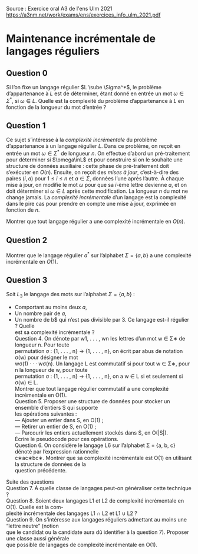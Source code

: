 
Source : Exercice oral A3 de l'ens Ulm 2021 https://a3nm.net/work/exams/ens/exercices_info_ulm_2021.pdf

# Maintenance incrémentale de langages réguliers  

## Question 0
Si l’on fixe un langage régulier  $L \sube \Sigma^*$, le problème d’appartenance à $L$ est de déterminer, étant donné en entrée un mot $\omega \in\Sigma^*$, si $\omega \in L$. Quelle est la complexité du problème d’appartenance à $L$ en fonction de la longueur du mot d’entrée ?

## Question 1
Ce sujet s’intéresse à la *complexité incrémentale* du problème d’appartenance à un langage régulier $L$.
Dans ce problème, on reçoit en entrée un mot $\omega \in\Sigma^*$ de longueur $n$. On effectue d’abord un pré-traitement pour déterminer si $\omega\inL$ et pour construire si on le souhaite une structure de données auxiliaire : cette phase de pré-traitement doit s’exécuter en $O(n)$. Ensuite, on reçoit des *mises à jour*, c’est-à-dire des paires $(i, a)$ pour $1\le i\le n$ et $a\in\Sigma$, données l’une après l’autre. À chaque mise à jour, on modifie le mot $\omega$ pour que sa $i$-ème lettre devienne $a$, et on doit déterminer si $\omega \in L$ après cette modification. La longueur $n$ du mot ne change jamais. La *complexité incrémentale* d’un langage est la complexité dans le pire cas pour prendre en compte une mise à jour, exprimée en fonction de $n$.

Montrer que tout langage régulier a une complexité incrémentale en $O(n)$.

## Question 2
Montrer que le langage régulier $a^*$ sur l’alphabet $\Sigma = \{a, b\}$ a une complexité incrémentale en $O(1)$.
## Question 3
Soit  $L_3$  le langage des mots sur l’alphabet $\Sigma = \{a, b\}$ : 
- Comportant au moins deux $a$,
- Un nombre pair de $a$,
- Un nombre de  b$ qui n’est pas divisible par 3. Ce langage est-il régulier ? Quelle  
est sa complexité incrémentale ?  
Question 4.  On dénote par  w1, . . . , wn  les lettres d’un mot  w  ∈  Σ∗  de longueur  n. Pour toute  
permutation  σ  :  {1, . . . , n} → {1, . . . , n}, on écrit par abus de notation  σ(w)  pour désigner le mot  
wσ(1)  · · ·  wσ(n). Un langage  L  est  commutatif  si pour tout  w  ∈  Σ∗, pour  n  la longueur de  w, pour toute  
permutation  σ  :  {1, . . . , n} → {1, . . . , n}, on a  w  ∈  L  si et seulement si  σ(w)  ∈  L.  
Montrer que tout langage régulier commutatif a une complexité incrémentale en  O(1).  
Question 5.  Proposer une structure de données pour stocker un ensemble d’entiers  S  qui supporte  
les opérations suivantes :  
— Ajouter un entier dans  S, en  O(1)  ;  
— Retirer un entier de  S, en  O(1)  ;  
— Parcourir les entiers actuellement stockés dans  S, en  O(|S|).  
Écrire le pseudocode pour ces opérations.  
Question 6.  On considère le langage  L6  sur l’alphabet  Σ =  {a, b, c}  dénoté par l’expression rationnelle  
c∗ac∗bc∗. Montrer que sa complexité incrémentale est  O(1)  en utilisant la structure de données de la  
question précédente.

Suite des questions  
Question 7.  À quelle classe de langages peut-on généraliser cette technique ?  
Question 8.  Soient deux langages  L1  et  L2  de complexité incrémentale en  O(1). Quelle est la com-  
plexité incrémentale des langages  L1  ∩  L2  et  L1  ∪  L2  ?  
Question 9.  On s’intéresse aux langages réguliers admettant au moins une “lettre neutre” (notion  
que le candidat ou la candidate aura dû identifier à la question 7). Proposer une classe aussi générale  
que possible de langages de complexité incrémentale en  O(1).
<!--stackedit_data:
eyJoaXN0b3J5IjpbMjA2MjI0OTQxMCwtMTUwMzUzMDEwOCw0Nj
E5MDEyNTZdfQ==
-->
